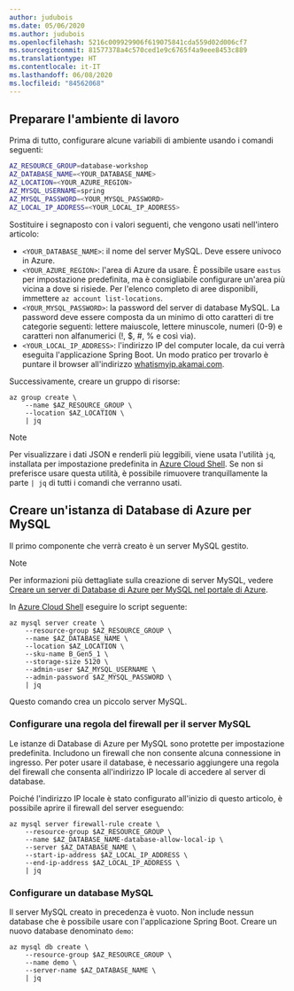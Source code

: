 ```yaml
---
author: judubois
ms.date: 05/06/2020
ms.author: judubois
ms.openlocfilehash: 5216c009929906f619075841cda559d02d006cf7
ms.sourcegitcommit: 81577378a4c570ced1e9c6765f4a9eee8453c889
ms.translationtype: HT
ms.contentlocale: it-IT
ms.lasthandoff: 06/08/2020
ms.locfileid: "84562068"
---
```

## <a name="prepare-the-working-environment"></a>Preparare l'ambiente di lavoro

Prima di tutto, configurare alcune variabili di ambiente usando i comandi seguenti:

```bash
AZ_RESOURCE_GROUP=database-workshop
AZ_DATABASE_NAME=<YOUR_DATABASE_NAME>
AZ_LOCATION=<YOUR_AZURE_REGION>
AZ_MYSQL_USERNAME=spring
AZ_MYSQL_PASSWORD=<YOUR_MYSQL_PASSWORD>
AZ_LOCAL_IP_ADDRESS=<YOUR_LOCAL_IP_ADDRESS>
```

Sostituire i segnaposto con i valori seguenti, che vengono usati nell'intero articolo:

- `<YOUR_DATABASE_NAME>`: il nome del server MySQL. Deve essere univoco in Azure.
- `<YOUR_AZURE_REGION>`: l'area di Azure da usare. È possibile usare `eastus` per impostazione predefinita, ma è consigliabile configurare un'area più vicina a dove si risiede. Per l'elenco completo di aree disponibili, immettere `az account list-locations`.
- `<YOUR_MYSQL_PASSWORD>`: la password del server di database MySQL. La password deve essere composta da un minimo di otto caratteri di tre categorie seguenti: lettere maiuscole, lettere minuscole, numeri (0-9) e caratteri non alfanumerici (!, $, #, % e così via).
- `<YOUR_LOCAL_IP_ADDRESS>`: l'indirizzo IP del computer locale, da cui verrà eseguita l'applicazione Spring Boot. Un modo pratico per trovarlo è puntare il browser all'indirizzo [whatismyip.akamai.com](http://whatismyip.akamai.com/).

Successivamente, creare un gruppo di risorse:

```azurecli
az group create \
    --name $AZ_RESOURCE_GROUP \
    --location $AZ_LOCATION \
    | jq
```

> [!NOTE]
> Per visualizzare i dati JSON e renderli più leggibili, viene usata l'utilità `jq`, installata per impostazione predefinita in [Azure Cloud Shell](https://shell.azure.com/).
> Se non si preferisce usare questa utilità, è possibile rimuovere tranquillamente la parte `| jq` di tutti i comandi che verranno usati.

## <a name="create-an-azure-database-for-mysql-instance"></a>Creare un'istanza di Database di Azure per MySQL

Il primo componente che verrà creato è un server MySQL gestito.

> [!NOTE]
> Per informazioni più dettagliate sulla creazione di server MySQL, vedere [Creare un server di Database di Azure per MySQL nel portale di Azure](/azure/mysql/quickstart-create-mysql-server-database-using-azure-portal).

In [Azure Cloud Shell](https://shell.azure.com/) eseguire lo script seguente:

```azurecli
az mysql server create \
    --resource-group $AZ_RESOURCE_GROUP \
    --name $AZ_DATABASE_NAME \
    --location $AZ_LOCATION \
    --sku-name B_Gen5_1 \
    --storage-size 5120 \
    --admin-user $AZ_MYSQL_USERNAME \
    --admin-password $AZ_MYSQL_PASSWORD \
    | jq
```

Questo comando crea un piccolo server MySQL.

### <a name="configure-a-firewall-rule-for-your-mysql-server"></a>Configurare una regola del firewall per il server MySQL

Le istanze di Database di Azure per MySQL sono protette per impostazione predefinita. Includono un firewall che non consente alcuna connessione in ingresso. Per poter usare il database, è necessario aggiungere una regola del firewall che consenta all'indirizzo IP locale di accedere al server di database.

Poiché l'indirizzo IP locale è stato configurato all'inizio di questo articolo, è possibile aprire il firewall del server eseguendo:

```azurecli
az mysql server firewall-rule create \
    --resource-group $AZ_RESOURCE_GROUP \
    --name $AZ_DATABASE_NAME-database-allow-local-ip \
    --server $AZ_DATABASE_NAME \
    --start-ip-address $AZ_LOCAL_IP_ADDRESS \
    --end-ip-address $AZ_LOCAL_IP_ADDRESS \
    | jq
```

### <a name="configure-a-mysql-database"></a>Configurare un database MySQL

Il server MySQL creato in precedenza è vuoto. Non include nessun database che è possibile usare con l'applicazione Spring Boot. Creare un nuovo database denominato `demo`:

```azurecli
az mysql db create \
    --resource-group $AZ_RESOURCE_GROUP \
    --name demo \
    --server-name $AZ_DATABASE_NAME \
    | jq
```

